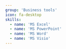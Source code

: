 ```yaml
---
group: 'Business tools'
icon: fa-desktop
skills:
  - name: 'MS Excel'
  - name: 'MS PowerPoint'
  - name: 'MS Word'
  - name: 'MS Visio'
---
```

